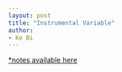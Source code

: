 ```yaml
---
layout: post
title: "Instrumental Variable"
author:
- Ke Bi
---
```


<a href="https://www.dropbox.com/scl/fi/11l9de4k067q0pdmfertl/IV.pptx?rlkey=2huic7f23bcvs0zfut7ernmsr&st=bfqwj3ui&dl=0" target="_blank">*notes available here</a>
